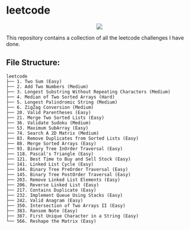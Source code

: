 # leetcode

<p align="center">
  <img src="https://raw.githubusercontent.com/samsepi0x0/leetcode/main/Screenshot%20from%202021-09-18%2019-59-44.png" />
</p>

This repository contains a collection of all the leetcode challenges I have done.

## File Structure:
  ```
  leetcode
  ├── 1. Two Sum (Easy)
  ├── 2. Add Two Numbers (Medium)
  ├── 3. Longest Substring Without Repeating Characters (Medium)
  ├── 4. Median of Two Sorted Arrays (Hard)
  ├── 5. Longest Palindromic String (Medium)
  ├── 6. ZigZag Conversion (Medium)
  ├── 20. Valid Parentheses (Easy)
  ├── 21. Merge Two Sorted Lists (Easy)
  ├── 36. Validate Sudoku (Medium)
  ├── 53. Maximum SubArray (Easy)
  ├── 74. Search A 2D Matrix (Medium)
  ├── 83. Remove Duplicates from Sorted Lists (Easy)
  ├── 88. Merge Sorted Arrays (Easy)
  ├── 93. Binary Tree InOrder Traversal (Easy)
  ├── 118. Pascal's Triangle (Easy)
  ├── 121. Best Time to Buy and Sell Stock (Easy)
  ├── 141. Linked List Cycle (Easy)
  ├── 144. Binary Tree PreOrder Traversal (Easy)
  ├── 145. Binary Tree PostOrder Traversal (Easy)
  ├── 203. Remove Linked List Elements (Easy)
  ├── 206. Reverse Linked List (Easy)
  ├── 217. Contains Duplicate (Easy)
  ├── 232. Implement Queue Using Stacks (Easy)
  ├── 242. Valid Anagram (Easy)
  ├── 350. Intersection of Two Arrays II (Easy)
  ├── 383. Ransom Note (Easy)
  ├── 387. First Unique Character in a String (Easy)
  └── 566. Reshape the Matrix (Easy)
  
  ```
